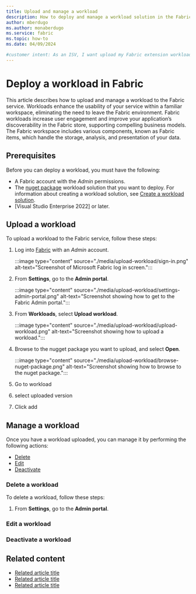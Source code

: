 ```yaml
---
title: Upload and manage a workload
description: How to deploy and manage a workload solution in the Fabric service to improve performance and user engagement.
author: mberdugo
ms.author: monaberdugo
ms.service: fabric
ms.topic: how-to
ms.date: 04/09/2024

#customer intent: As an ISV, I want upload my Fabric extension workload in order to integrating my app into the Fabric framework.
---
```


# Deploy a workload in Fabric

This article describes how to upload and manage a workload to the Fabric service. Workloads enhance the usability of your service within a familiar workspace, eliminating the need to leave the Fabric environment. Fabric workloads increase user engagement and improve your application’s discoverability in the Fabric store, supporting compelling business models. The Fabric workspace includes various components, known as Fabric items, which handle the storage, analysis, and presentation of your data.

## Prerequisites

Before you can deploy a workload, you must have the following:

* A Fabric account with the *Admin* permissions.
* The [nuget package](https://www.nuget.org/) workload solution that you want to deploy. For information about creating a workload solution, see [Create a workload solution](create-workload.md).
* [Visual Studio Enterprise 2022] or later.

## Upload a workload

To upload a workload to the Fabric service, follow these steps:

1. Log into [Fabric](http://powerbi.com) with an *Admin* account.

   :::image type="content" source="./media/upload-workload/sign-in.png" alt-text="Screenshot of Microsoft Fabric log in screen.":::

1. From **Settings**, go to the **Admin portal**.

   :::image type="content" source="./media/upload-workload/settings-admin-portal.png" alt-text="Screenshot showing how to get to the Fabric Admin portal.":::

1. From **Workloads**, select **Upload workload**.

   :::image type="content" source="./media/upload-workload/upload-workload.png" alt-text="Screenshot showing how to upload a workload.":::

1. Browse to the nugget package you want to upload, and select **Open**.

   :::image type="content" source="./media/upload-workload/browse-nuget-package.png" alt-text="Screenshot showing how to browse to the nuget package.":::

1. Go to workload
1. select uploaded version
1. Click add

## Manage a workload

Once you have a workload uploaded, you can manage it by performing the following actions:

* [Delete](#delete-a-workload)  
* [Edit](#edit-a-workload)  
* [Deactivate](#deactivate-a-workload)  

### Delete a workload

To delete a workload, follow these steps:

1. From **Settings**, go to the **Admin portal**.

### Edit a workload

### Deactivate a workload  

## Related content

* [Related article title](link.md)
* [Related article title](link.md)
* [Related article title](link.md)

